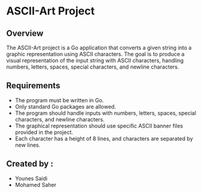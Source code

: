 # ASCII-Art Project

## Overview

The ASCII-Art project is a Go application that converts a given string into a graphic representation using ASCII characters. The goal is to produce a visual representation of the input string with ASCII characters, handling numbers, letters, spaces, special characters, and newline characters.

## Requirements

- The program must be written in Go.
- Only standard Go packages are allowed.
- The program should handle inputs with numbers, letters, spaces, special characters, and newline characters.
- The graphical representation should use specific ASCII banner files provided in the project.
- Each character has a height of 8 lines, and characters are separated by new lines.

## Created by :

- Younes Saidi 
- Mohamed Saher